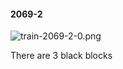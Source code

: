 #### 2069-2
![train-2069-2-0.png](https://github.com/lil-lab/nlvr/raw/master/nlvr/train/images/10/train-2069-2-0.png "train-2069-2-0.png")

There are 3 black blocks
